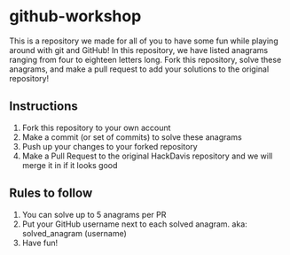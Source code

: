 # github-workshop
This is a repository we made for all of you to have some fun while playing around with git and GitHub! In this repository, we have listed anagrams ranging from four to eighteen letters long. Fork this repository, solve these anagrams, and make a pull request to add your solutions to the original repository!

## Instructions
1. Fork this repository to your own account
2. Make a commit (or set of commits) to solve these anagrams
3. Push up your changes to your forked repository
3. Make a Pull Request to the original HackDavis repository and we will merge it in if it looks good

## Rules to follow
1. You can solve up to 5 anagrams per PR
2. Put your GitHub username next to each solved anagram. aka: solved_anagram (username)
3. Have fun!

